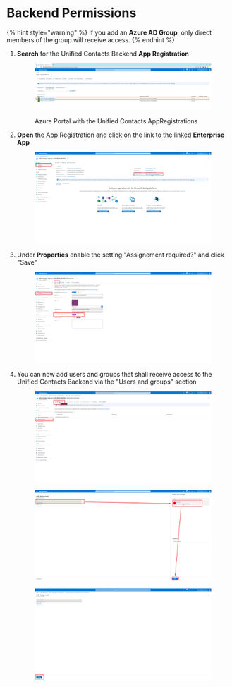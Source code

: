 # Backend Permissions

{% hint style="warning" %}
If you add an **Azure AD Group**, only direct members of the group will receive access.
{% endhint %}

1.  **Search** for the Unified Contacts Backend **App Registration**

    <figure><img src="../.gitbook/assets/image (41).png" alt=""><figcaption><p>Azure Portal with the Unified Contacts AppRegistrations</p></figcaption></figure>
2.  **Open** the App Registration and click on the link to the linked **Enterprise App**

    <figure><img src="../.gitbook/assets/image (74).png" alt=""><figcaption></figcaption></figure>
3.  Under **Properties** enable the setting "Assignement required?" and click "Save"

    <figure><img src="../.gitbook/assets/image (86).png" alt=""><figcaption></figcaption></figure>
4.  You can now add users and groups that shall receive access to the Unified Contacts Backend via the "Users and groups" section

    <figure><img src="../.gitbook/assets/image (43).png" alt=""><figcaption></figcaption></figure>



    <figure><img src="../.gitbook/assets/image (85).png" alt=""><figcaption></figcaption></figure>



    <figure><img src="../.gitbook/assets/image (64).png" alt=""><figcaption></figcaption></figure>
